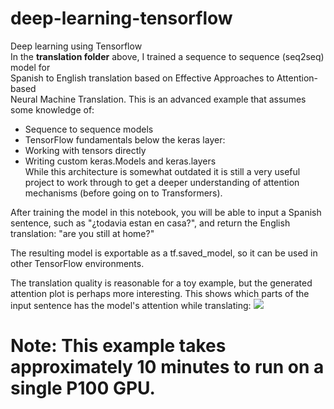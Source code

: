 # deep-learning-tensorflow
Deep learning using Tensorflow<br> 
In the <strong>translation folder</strong> above, I trained a sequence to sequence (seq2seq) model for<br> Spanish to English translation based on Effective Approaches to Attention-based <br>Neural Machine Translation. This is an advanced example that assumes some knowledge of:
* Sequence to sequence models<br>
* TensorFlow fundamentals below the keras layer:<br>
* Working with tensors directly<br>
* Writing custom keras.Models and keras.layers<br>
While this architecture is somewhat outdated it is still a very useful project to work through to get a deeper understanding of attention mechanisms (before going on to Transformers).

After training the model in this notebook, you will be able to input a Spanish sentence, such as "¿todavia estan en casa?", and return the English translation: "are you still at home?"

The resulting model is exportable as a tf.saved_model, so it can be used in other TensorFlow environments.

The translation quality is reasonable for a toy example, but the generated attention plot is perhaps more interesting. This shows which parts of the input sentence has the model's attention while translating:
<image src="translation/image.png">

# Note: This example takes approximately 10 minutes to run on a single P100 GPU.
